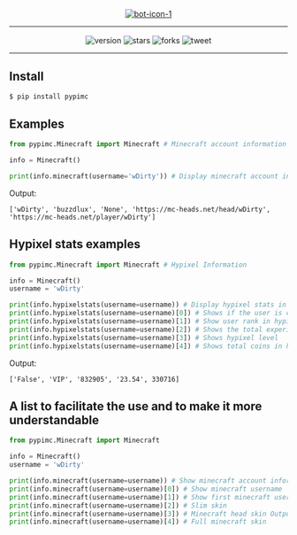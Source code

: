 <center><a href="https://github.com/lbeete"><img src="https://i.imgur.com/AREiNyC.png" alt="bot-icon-1" border="0"></a></center>

---
<div align="center">
  <a><img align="center" alt="version" src="https://img.shields.io/badge/Version-1.0-brightgreen"></a>
  <a><img align="center" alt="stars" src="https://img.shields.io/github/stars/lbeete/NamePY"></a>
  <a><img align="center" alt="forks" src="https://img.shields.io/github/forks/lbeete/NamePY"></a>
  <a><img align="center" alt="tweet" src="https://img.shields.io/twitter/url?url=https%3A%2F%2Fgithub.com%2Flbeete%2FNamePY"</a>
</div>

---

## Install
```
$ pip install pypimc
```

## Examples
```py
from pypimc.Minecraft import Minecraft # Minecraft account information 

info = Minecraft()

print(info.minecraft(username='wDirty')) # Display minecraft account information on screen
```
Output:
```
['wDirty', 'buzzdlux', 'None', 'https://mc-heads.net/head/wDirty', 'https://mc-heads.net/player/wDirty']
```
## Hypixel stats examples
```py
from pypimc.Minecraft import Minecraft # Hypixel Information

info = Minecraft()
username = 'wDirty'

print(info.hypixelstats(username=username)) # Display hypixel stats in list
print(info.hypixelstats(username=username)[0]) # Shows if the user is connected to hypixel True/False
print(info.hypixelstats(username=username)[1]) # Show user rank in hypixel
print(info.hypixelstats(username=username)[2]) # Shows the total experience on the server
print(info.hypixelstats(username=username)[3]) # Shows hypixel level
print(info.hypixelstats(username=username)[4]) # Shows total coins in hypixel
```
Output:
```
['False', 'VIP', '832905', '23.54', 330716]
```

## A list to facilitate the use and to make it more understandable

```py
from pypimc.Minecraft import Minecraft

info = Minecraft()
username = 'wDirty'

print(info.minecraft(username=username)) # Show minecraft account information in list
print(info.minecraft(username=username)[0]) # Show minecraft username
print(info.minecraft(username=username)[1]) # Show first minecraft username
print(info.minecraft(username=username)[2]) # Slim skin
print(info.minecraft(username=username)[3]) # Minecraft head skin Output example: https://mc-heads.net/head/wDirty
print(info.minecraft(username=username)[4]) # Full minecraft skin
```

